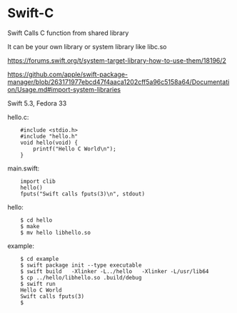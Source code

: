 # Swift-C
Swift Calls C function from shared library

It can be your own library or system library like libc.so

https://forums.swift.org/t/system-target-library-how-to-use-them/18196/2

https://github.com/apple/swift-package-manager/blob/263171977ebcd47f4aaca1202cff5a96c5158a64/Documentation/Usage.md#import-system-libraries

Swift 5.3, Fedora 33

hello.c:
```
    #include <stdio.h>
    #include "hello.h"
    void hello(void) {
        printf("Hello C World\n");
    }
```
main.swift:
```
    import clib
    hello()
    fputs("Swift calls fputs(3)\n", stdout)
```
hello:
```
    $ cd hello
    $ make
    $ mv hello libhello.so
```
example:
```
    $ cd example
    $ swift package init --type executable
    $ swift build   -Xlinker -L../hello   -Xlinker -L/usr/lib64
    $ cp ../hello/libhello.so .build/debug
    $ swift run
    Hello C World
    Swift calls fputs(3)
    $
```
